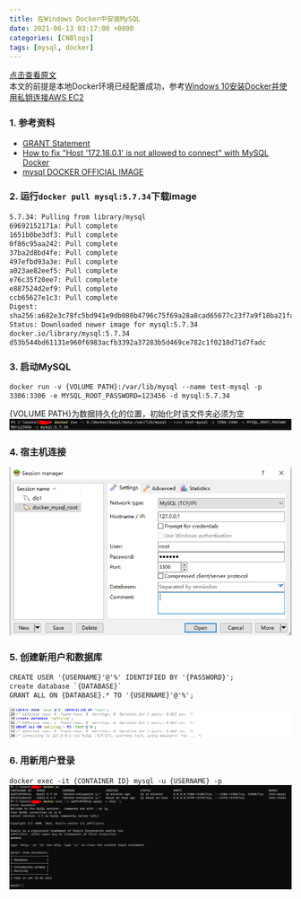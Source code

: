 ```yaml
---
title: 在Windows Docker中安装MySQL  
date: 2021-06-13 03:17:00 +0800  
categories: [CNBlogs]   
tags: [mysql, docker]  
---
```

<a href="https://www.cnblogs.com/hiver/p/14879516.html" target="_blank">点击查看原文</a>  
本文的前提是本地Docker环境已经配置成功，参考[Windows 10安装Docker并使用私钥连接AWS EC2](/posts/Windows-10安装Docker并使用私钥连接AWS-EC2/)
### 1. 参考资料
- [GRANT Statement](https://dev.mysql.com/doc/refman/8.0/en/grant.html)
- [How to fix "Host '172.18.0.1' is not allowed to connect" with MySQL Docker](https://www.jeffgeerling.com/blog/2017/how-fix-host-1721801-not-allowed-connect-mysql-docker)
- [mysql DOCKER OFFICIAL IMAGE](https://hub.docker.com/_/mysql?tab=description&page=5&ordering=last_updated)

### 2. 运行`docker pull mysql:5.7.34`下载image
```
5.7.34: Pulling from library/mysql
69692152171a: Pull complete
1651b0be3df3: Pull complete
0f86c95aa242: Pull complete
37ba2d8bd4fe: Pull complete
497efbd93a3e: Pull complete
a023ae82eef5: Pull complete
e76c35f20ee7: Pull complete
e887524d2ef9: Pull complete
ccb65627e1c3: Pull complete
Digest: sha256:a682e3c78fc5bd941e9db080b4796c75f69a28a8cad65677c23f7a9f18ba21fa
Status: Downloaded newer image for mysql:5.7.34
docker.io/library/mysql:5.7.34
d53b544bd61131e960f6983acfb3392a37283b5d469ce782c1f0210d71d7fadc
```

### 3. 启动MySQL
```
docker run -v {VOLUME PATH}:/var/lib/mysql --name test-mysql -p 3306:3306 -e MYSQL_ROOT_PASSWORD=123456 -d mysql:5.7.34
```
{VOLUME PATH}为数据持久化的位置，初始化时该文件夹必须为空
<img alt="持久化" src="/assets/img/202106/571584-20210613115934679-1617487219.png" width="800" />

### 4. 宿主机连接
![](/assets/img/202106/571584-20210613031019599-2102506754.png)

### 5. 创建新用户和数据库
```
CREATE USER '{USERNAME}'@'%' IDENTIFIED BY '{PASSWORD}';
create database `{DATABASE}`
GRANT ALL ON {DATABASE}.* TO '{USERNAME}'@'%';
```
![](/assets/img/202106/571584-20210613031119978-1741252661.png)

### 6. 用新用户登录
`docker exec -it {CONTAINER ID} mysql -u {USERNAME} -p`
<img alt="新用户登录" src="/assets/img/202106/571584-20210613031632535-1984418504.png" width="800" />
